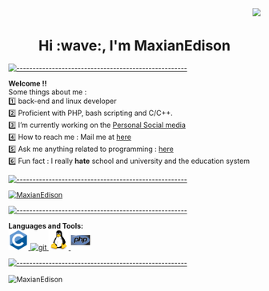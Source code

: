 <div align="right"><img src="https://komarev.com/ghpvc/?username=MaxianEdison&color=orange"/></div>

<h1 align="center">Hi :wave:, I'm MaxianEdison</h1>

<!-- Wanna nominate me as a <a href="https://stars.github.com/">GitHub Star</a> ? <a href="https://stars.github.com/nominate/">Here you go !!</a> -->

[![-----------------------------------------------------](
https://raw.githubusercontent.com/andreasbm/readme/master/assets/lines/aqua.png)](https://github.com/MaxianEdison?tab=repositories)

<b>Welcome !! </b><br/>
Some things about me :<br/>
:one: back-end and linux developer<br/>
:two: Proficient with PHP, bash scripting and C/C++.<br/> 
:three: I’m currently working on the <a href="https://maximilianedison.com">Personal Social media</a><br/> 
:four: How to reach me : Mail me at <a href="mailto:maximilianedison@gmail.com">here</a> <br/>
:five: Ask me anything related to programming : <a href="mailto:maximilianedison@gmail.com">here</a><br/> 
:six: Fun fact : I really **hate** school and university and the education system

[![-----------------------------------------------------](
https://raw.githubusercontent.com/andreasbm/readme/master/assets/lines/aqua.png)](https://github.com/BaseMax?tab=repositories)

<a href="https://github.com/MaxianEdison?tab=repositories"><img src="https://github-profile-trophy.vercel.app/?username=MaxianEdison&column=8&margin-w=15&margin-h=15" alt="MaxianEdison"></a>

[![-----------------------------------------------------](
https://raw.githubusercontent.com/andreasbm/readme/master/assets/lines/aqua.png)](https://github.com/MaxianEdison?tab=repositories)

<b>Languages and Tools:</b><br/>
<a href="https://www.cprogramming.com/" target="_blank"> <img src="https://raw.githubusercontent.com/devicons/devicon/master/icons/c/c-original.svg" alt="c" width="40" height="40"/> </a> <a href="https://git-scm.com/" target="_blank"> <img src="https://www.vectorlogo.zone/logos/git-scm/git-scm-icon.svg" alt="git" width="40" height="40"/> </a> <a href="https://developer.mozilla.org/en-US/docs/Web/JavaScript" target="_blank"> <a href="https://www.linux.org/" target="_blank"> <img src="https://raw.githubusercontent.com/devicons/devicon/master/icons/linux/linux-original.svg" alt="linux" width="40" height="40"/> </a> <a href="https://www.php.net" target="_blank"> <img src="https://raw.githubusercontent.com/devicons/devicon/master/icons/php/php-original.svg" alt="php" width="40" height="40"/> </a>
<br>
<!-- <b>Languages Interests:</b><br/>
<a href="https://www.ruby-lang.org/" target="_blank"> <img src="https://raw.githubusercontent.com/devicons/devicon/master/icons/ruby/ruby-original-wordmark.svg" alt="c" width="40" height="40"/> </a> <a href="https://golang.org/" target="_blank">  <img src="https://raw.githubusercontent.com/devicons/devicon/master/icons/go/go-original.svg" alt="c" width="40" height="40"/> </a>
 -->
[![-----------------------------------------------------](
https://raw.githubusercontent.com/andreasbm/readme/master/assets/lines/aqua.png)](https://github.com/MaxianEdison?tab=repositories)

<img align="center" src="https://github-readme-stats.vercel.app/api?username=MaxianEdison&show_icons=true&locale=en" alt="MaxianEdison">
